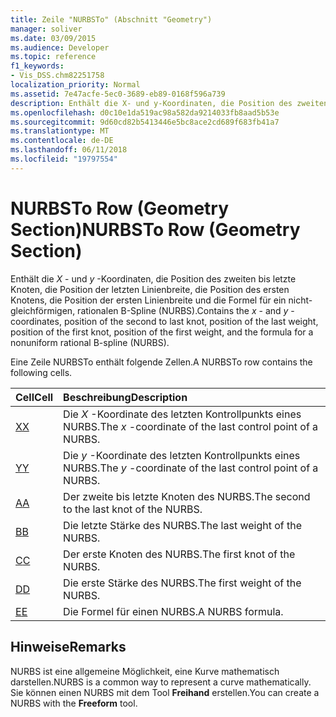 ```yaml
---
title: Zeile "NURBSTo" (Abschnitt "Geometry")
manager: soliver
ms.date: 03/09/2015
ms.audience: Developer
ms.topic: reference
f1_keywords:
- Vis_DSS.chm82251758
localization_priority: Normal
ms.assetid: 7e47acfe-5ec0-3689-eb89-0168f596a739
description: Enthält die X- und y-Koordinaten, die Position des zweiten bis letzte Knoten, die Position der letzten Linienbreite, die Position des ersten Knotens, die Position der ersten Linienbreite und die Formel für ein nicht-gleichförmigen, rationalen B-Spline (NURBS).
ms.openlocfilehash: d0c10e1da519ac98a582da9214033fb8aad5b53e
ms.sourcegitcommit: 9d60cd82b5413446e5bc8ace2cd689f683fb41a7
ms.translationtype: MT
ms.contentlocale: de-DE
ms.lasthandoff: 06/11/2018
ms.locfileid: "19797554"
---
```

# <a name="nurbsto-row-geometry-section"></a><span data-ttu-id="749e8-103">NURBSTo Row (Geometry Section)</span><span class="sxs-lookup"><span data-stu-id="749e8-103">NURBSTo Row (Geometry Section)</span></span>

<span data-ttu-id="749e8-104">Enthält die *X* - und *y* -Koordinaten, die Position des zweiten bis letzte Knoten, die Position der letzten Linienbreite, die Position des ersten Knotens, die Position der ersten Linienbreite und die Formel für ein nicht-gleichförmigen, rationalen B-Spline (NURBS).</span><span class="sxs-lookup"><span data-stu-id="749e8-104">Contains the  *x*  - and  *y*  -coordinates, position of the second to last knot, position of the last weight, position of the first knot, position of the first weight, and the formula for a nonuniform rational B-spline (NURBS).</span></span> 
  
<span data-ttu-id="749e8-105">Eine Zeile NURBSTo enthält folgende Zellen.</span><span class="sxs-lookup"><span data-stu-id="749e8-105">A NURBSTo row contains the following cells.</span></span>
  
|<span data-ttu-id="749e8-106">**Cell**</span><span class="sxs-lookup"><span data-stu-id="749e8-106">**Cell**</span></span>|<span data-ttu-id="749e8-107">**Beschreibung**</span><span class="sxs-lookup"><span data-stu-id="749e8-107">**Description**</span></span>|
|:-----|:-----|
|[<span data-ttu-id="749e8-108">X</span><span class="sxs-lookup"><span data-stu-id="749e8-108">X</span></span>](x-cell-geometry-section.md) <br/> |<span data-ttu-id="749e8-109">Die *X* -Koordinate des letzten Kontrollpunkts eines NURBS.</span><span class="sxs-lookup"><span data-stu-id="749e8-109">The  *x*  -coordinate of the last control point of a NURBS.</span></span>  <br/> |
|[<span data-ttu-id="749e8-110">Y</span><span class="sxs-lookup"><span data-stu-id="749e8-110">Y</span></span>](y-cell-geometry-section.md) <br/> |<span data-ttu-id="749e8-111">Die *y* -Koordinate des letzten Kontrollpunkts eines NURBS.</span><span class="sxs-lookup"><span data-stu-id="749e8-111">The  *y*  -coordinate of the last control point of a NURBS.</span></span>  <br/> |
|[<span data-ttu-id="749e8-112">A</span><span class="sxs-lookup"><span data-stu-id="749e8-112">A</span></span>](a-cell-geometry-section.md) <br/> |<span data-ttu-id="749e8-113">Der zweite bis letzte Knoten des NURBS.</span><span class="sxs-lookup"><span data-stu-id="749e8-113">The second to the last knot of the NURBS.</span></span>  <br/> |
|[<span data-ttu-id="749e8-114">B</span><span class="sxs-lookup"><span data-stu-id="749e8-114">B</span></span>](b-cell-geometry-section.md) <br/> |<span data-ttu-id="749e8-115">Die letzte Stärke des NURBS.</span><span class="sxs-lookup"><span data-stu-id="749e8-115">The last weight of the NURBS.</span></span>  <br/> |
|[<span data-ttu-id="749e8-116">C</span><span class="sxs-lookup"><span data-stu-id="749e8-116">C</span></span>](c-cell-geometry-section.md) <br/> |<span data-ttu-id="749e8-117">Der erste Knoten des NURBS.</span><span class="sxs-lookup"><span data-stu-id="749e8-117">The first knot of the NURBS.</span></span>  <br/> |
|[<span data-ttu-id="749e8-118">D</span><span class="sxs-lookup"><span data-stu-id="749e8-118">D</span></span>](d-cell-geometry-section.md) <br/> |<span data-ttu-id="749e8-119">Die erste Stärke des NURBS.</span><span class="sxs-lookup"><span data-stu-id="749e8-119">The first weight of the NURBS.</span></span>  <br/> |
|[<span data-ttu-id="749e8-120">E</span><span class="sxs-lookup"><span data-stu-id="749e8-120">E</span></span>](e-cell-geometry-section.md) <br/> |<span data-ttu-id="749e8-121">Die Formel für einen NURBS.</span><span class="sxs-lookup"><span data-stu-id="749e8-121">A NURBS formula.</span></span>  <br/> |
   
## <a name="remarks"></a><span data-ttu-id="749e8-122">Hinweise</span><span class="sxs-lookup"><span data-stu-id="749e8-122">Remarks</span></span>

<span data-ttu-id="749e8-123">NURBS ist eine allgemeine Möglichkeit, eine Kurve mathematisch darstellen.</span><span class="sxs-lookup"><span data-stu-id="749e8-123">NURBS is a common way to represent a curve mathematically.</span></span> <span data-ttu-id="749e8-124">Sie können einen NURBS mit dem Tool **Freihand** erstellen.</span><span class="sxs-lookup"><span data-stu-id="749e8-124">You can create a NURBS with the **Freeform** tool.</span></span> 
  

